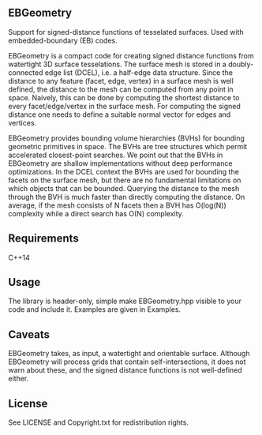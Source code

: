 EBGeometry
----------

Support for signed-distance functions of tesselated surfaces. Used with embedded-boundary (EB) codes.

EBGeometry is a compact code for creating signed distance functions from watertight 3D surface tesselations.
The surface mesh is stored in a doubly-connected edge list (DCEL), i.e. a half-edge data structure.
Since the distance to any feature (facet, edge, vertex) in a surface mesh is well defined, the distance to the mesh can be computed from any point in space.
Naively, this can be done by computing the shortest distance to every facet/edge/vertex in the surface mesh. 
For computing the signed distance one needs to define a suitable normal vector for edges and vertices.

EBGeometry provides bounding volume hierarchies (BVHs) for bounding geometric primitives in space.
The BVHs are tree structures which permit accelerated closest-point searches.
We point out that the BVHs in EBGeometry are shallow implementations without deep performance optimizations. 
In the DCEL context the BVHs are used for bounding the facets on the surface mesh, but there are no fundamental limitations on which objects that can be bounded. 
Querying the distance to the mesh through the BVH is much faster than directly computing the distance.
On average, if the mesh consists of N facets then a BVH has O(log(N)) complexity while a direct search has O(N) complexity. 

Requirements
------------

C++14

Usage
-----

The library is header-only, simple make EBGeometry.hpp visible to your code and include it.
Examples are given in Examples.

Caveats
-------

EBGeometry takes, as input, a watertight and orientable surface.
Although EBGeometry will process grids that contain self-intersections, it does not warn about these, and the signed distance functions is not well-defined either.

License
-------

See LICENSE and Copyright.txt for redistribution rights. 
